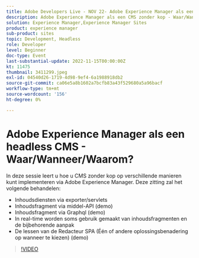 ```yaml
---
title: Adobe Developers Live - NOV 22- Adobe Experience Manager als een headless CMS - Waar/Wanneer/Waarom?
description: Adobe Experience Manager als een CMS zonder kop - Waar/Wanneer/Waarom?In deze sessie leert u hoe u CMS zonder kop op verschillende manieren kunt implementeren via Adobe Experience Manager. Deze sessie heeft betrekking op het volgende - Content services via exporter/servlets Content fragment via asset API (demo) Content fragment via Graphql (demo) Sommige real-time gebruiksgevallen rond het gebruik van content-fragmenten en hun aanpak SPA Editor-lessen (een oplossing voor het kiezen van een optie) (demo)
solution: Experience Manager,Experience Manager Sites
product: experience manager
sub-product: sites
topic: Development, Headless
role: Developer
level: Beginner
doc-type: Event
last-substantial-update: 2022-11-15T00:00:00Z
kt: 11475
thumbnail: 3411299.jpeg
exl-id: 04540d26-1719-4d98-9ef4-6a1988918db2
source-git-commit: ca06e5a8b1602a7bcfb83a43f529680a5a96bacf
workflow-type: tm+mt
source-wordcount: '156'
ht-degree: 0%

---
```


# Adobe Experience Manager als een headless CMS - Waar/Wanneer/Waarom?

In deze sessie leert u hoe u CMS zonder kop op verschillende manieren kunt implementeren via Adobe Experience Manager. Deze zitting zal het volgende behandelen:

* Inhoudsdiensten via exporter/servlets
* Inhoudsfragment via middel-API (demo)
* Inhoudsfragment via Graphql (demo)
* In real-time worden soms gebruik gemaakt van inhoudsfragmenten en de bijbehorende aanpak
* De lessen van de Redacteur SPA (Één of andere oplossingsbenadering op wanneer te kiezen) (demo)

>[!VIDEO](https://video.tv.adobe.com/v/3411299/?quality=12&learn=on)
